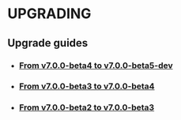 # UPGRADING

## Upgrade guides
* ### [From v7.0.0-beta4 to v7.0.0-beta5-dev](/upgrade/UPGRADE-v7.0.0-beta5-dev.md)
* ### [From v7.0.0-beta3 to v7.0.0-beta4](/upgrade/UPGRADE-v7.0.0-beta4.md)
* ### [From v7.0.0-beta2 to v7.0.0-beta3](/upgrade/UPGRADE-v7.0.0-beta3.md)
